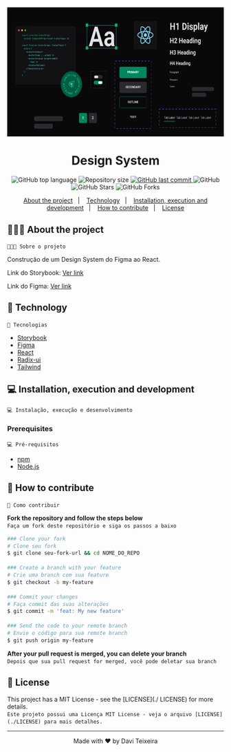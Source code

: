 <h1 align="center">
  <img src="public/design-system-banner.png" height="300px" align="center" alt="Design System">
</h1>

<h1 align="center">
  Design System
</h1>

<p align="center">
  <img alt="GitHub top language" src="https://img.shields.io/github/languages/top/daviteixeira-btm/design-system?style=flat-square">
  
  <img alt="Repository size" src="https://img.shields.io/github/repo-size/daviteixeira-btm/design-system?style=flat-square">
  
  <a href="https://github.com/daviteixeira-btm/design-system/commits">
    <img alt="GitHub last commit" src="https://img.shields.io/github/last-commit/daviteixeira-btm/design-system?style=flat-square">
  </a>
  
  <img alt="GitHub" src="https://img.shields.io/github/license/daviteixeira-btm/design-system?style=flat-square">

  <img alt="GitHub Stars" src="https://img.shields.io/github/stars/daviteixeira-btm/design-system?style=social">
	<img alt="GitHub Forks" src="https://img.shields.io/github/forks/daviteixeira-btm/design-system?style=social"> 
</p>
<p align="center">
  <a href="#-about-the-project">About the project</a>&nbsp;&nbsp;&nbsp;|&nbsp;&nbsp;&nbsp;
  <a href="#-technology">Technology</a>&nbsp;&nbsp;&nbsp;|&nbsp;&nbsp;&nbsp;
  <a href="#-installation-execution-and-development">Installation, execution and development</a>&nbsp;&nbsp;&nbsp;|&nbsp;&nbsp;&nbsp;
  <a href="#-how-to-contribute">How to contribute</a>&nbsp;&nbsp;&nbsp;|&nbsp;&nbsp;&nbsp;
  <a href="#-license">License</a>
</p>

## 👨🏻‍💻 About the project
```👨🏻‍💻 Sobre o projeto```
<p>Construção de um Design System do Figma ao React.</p>

<p>
  Link do Storybook: <a href="https://daviteixeira-btm.github.io/design-system/">Ver link</a>
</p>

<p>
  Link do Figma: <a href="https://www.figma.com/file/YvLvnTKuVkjjpQizMeRDxG/Ignite-Lab-Design-System?node-id=0%3A1">Ver link</a>
</p>

## 🚀 Technology
```🚀 Tecnologias```

- [Storybook](https://storybook.js.org/)
- [Figma](https://www.figma.com/)
- [React](https://pt-br.reactjs.org/)
- [Radix-ui](https://www.radix-ui.com/)
- [Tailwind](https://tailwindcss.com/)

## 💻 Installation, execution and development
```💻 Instalação, execução e desenvolvimento```

### Prerequisites
```💻 Pré-requisitos```

- [npm](https://www.npmjs.com/)
- [Node.js](https://nodejs.org/en/)

## 🤔 How to contribute
```🤔 Como contribuir```

**Fork the repository and follow the steps below**<br>
```Faça um fork deste repositório e siga os passos a baixo```

```bash
### Clone your fork
# Clone seu fork
$ git clone seu-fork-url && cd NOME_DO_REPO

### Create a branch with your feature
# Crie uma branch com sua feature
$ git checkout -b my-feature

### Commit your changes
# Faça commit das suas alterações
$ git commit -m 'feat: My new feature'

### Send the code to your remote branch
# Envie o código para sua remote branch
$ git push origin my-feature
```
**After your pull request is merged, you can delete your branch** <br>
```Depois que sua pull request for merged, você pode deletar sua branch```

## 📝 License

This project has a MIT License - see the [LICENSE](./ LICENSE) for more details.<br>
```Este projeto possui uma Licença MIT License - veja o arquivo [LICENSE](./LICENSE) para mais detalhes.```

---

<div align="center">

Made with ❤️ by Davi Teixeira

</div>
